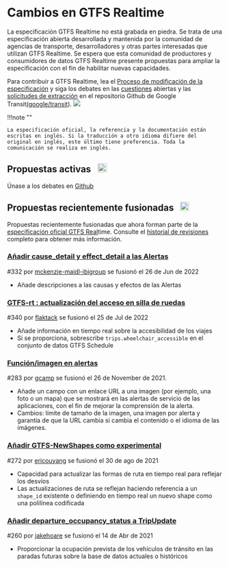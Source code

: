 # Cambios en GTFS Realtime

La especificación GTFS Realtime no está grabada en piedra. Se trata de una especificación abierta desarrollada y mantenida por la comunidad de agencias de transporte, desarrolladores y otras partes interesadas que utilizan GTFS Realtime. Se espera que esta comunidad de productores y consumidores de datos GTFS Realtime presente propuestas para ampliar la especificación con el fin de habilitar nuevas capacidades.

Para contribuir a GTFS Realtime, lea el [Proceso de modificación de la especificación](../process) y siga los debates en las [cuestiones](https://github.com/google/transit/issues) abiertas y las [solicitudes de extracción](https://github.com/google/transit/pulls) en el repositorio Github de Google Transit[(google/transit](https://github.com/google/transit)). ![](../../assets/mark-github.svg)

!!!note ""

    La especificación oficial, la referencia y la documentación están escritas en inglés. Si la traducción a otro idioma difiere del original en inglés, este último tiene preferencia. Toda la comunicación se realiza en inglés.

<!-- <br><div class="landing-page">
    <a class="button" href="../process">Proceso de modificación del pliego de condiciones</a><a class="button" href="../guiding-principles">Principios rectores</a><a class="button" href="../revision-history">Historial de revisiones</a><a class="button" href="../extensions">ExtensionesRealtime</a>
</div> -->

## Propuestas activas &ensp;<img src="../../assets/pr-active.svg" style="height:1em;"/>

<!-- Propuestas activas de nuevas funciones en GTFS Realtime.  -->

Únase a los debates en [Github](https://github.com/google/transit/pulls)

<!-- <div class="row">
    <div class="active-container">
        <h3 class="title"><a class="no-icon" href="https://github.com/google/transit/pull/332" target="_blank">Añadir cause_detail y effect_detail a las alertas</a></h3>
        <p class="maintainer">#332 abierto el Puede 31, 2022 por<a class="no-icon" href="https://github.com/mckenzie-maidl-ibigroup" target="_blank">mckenzie-maidl-ibigroup</a></p>
    </div>
</div>
<div class="row"></div> -->

<!-- <div class="row no-active">
    <div class="no-active-container">
        <h3 class="title">Actualmente no hay propuestas activas para GTFS Realtime.</h3>
        <p class="prompt">¿Tiene una propuesta? &ensp;➜&ensp; Abrir un <a href="https://github.com/google/transit/pulls" target="_blank">pull request</a>.</p>
    </div>
</div>
<div class="row"></div> -->

## Propuestas recientemente fusionadas &ensp;<img src="../../assets/pr-merged.svg" style="height:1em;"/>

Propuestas recientemente fusionadas que ahora forman parte de la [especificación oficial GTFS Real](../reference)time. Consulte el [historial de revisiones](../process#revision-history) completo para obtener más información.

<div class="row">
    <div class="leftcontainer">
        <h3 class="title"><a href="https://github.com/google/transit/pull/332" class="no-icon" target="_blank">Añadir cause_detail y effect_detail a las Alertas</a></h3>
        <p class="maintainer">#332 por <a href="https://github.com/mckenzie-maidl-ibigroup" class="no-icon" target="_blank">mckenzie-maidl-ibigroup</a> se fusionó el 26 de Jun de 2022</p>
    </div>
    <div class="featurelist">
        <ul>
            <li>Añade descripciones a las causas y efectos de las Alertas</li>
        </ul>
    </div>
</div>

<div class="row">
    <div class="leftcontainer">
        <h3 class="title"><a href="https://github.com/google/transit/pull/340" class="no-icon" target="_blank">GTFS-rt : actualización del acceso en silla de ruedas</a></h3>
        <p class="maintainer">#340 por <a href="https://github.com/flaktack" class="no-icon" target="_blank">flaktack</a> se fusionó el 25 de Jul de 2022</p>
    </div>
    <div class="featurelist">
        <ul>
            <li>Añade información en tiempo real sobre la accesibilidad de los viajes</li>
            <li>Si se proporciona, sobrescribe <code>trips.wheelchair_accessible</code> en el conjunto de datos GTFS Schedule</li>
        </ul>
    </div>
</div>

<div class="row">
    <div class="leftcontainer">
        <h3 class="title"><a href="https://github.com/google/transit/pull/283" class="no-icon" target="_blank">Función/imagen en alertas</a></h3>
        <p class="maintainer">#283 por <a href="https://github.com/gcamp" class="no-icon" target="_blank">gcamp</a> se fusionó el 26 de November de 2021.</p>
    </div>
    <div class="featurelist">
        <ul>
            <li>Añade un campo con un enlace URL a una imagen (por ejemplo, una foto o un mapa) que se mostrará en las alertas de servicio de las aplicaciones, con el fin de mejorar la comprensión de la alerta.</li>
            <li>Cambios: límite de tamaño de la imagen, una imagen por alerta y garantía de que la URL cambia si cambia el contenido o el idioma de las imágenes.</li>
        </ul>
    </div>
</div>

<div class="row">
    <div class="leftcontainer">
        <h3 class="title"><a href="https://github.com/google/transit/pull/272" class="no-icon" target="_blank">Añadir GTFS-NewShapes como experimental</a></h3>
        <p class="maintainer">#272 por <a href="https://github.com/ericouyang" class="no-icon" target="_blank">ericouyang</a> se fusionó el 30 de ago de 2021</p>
    </div>
    <div class="featurelist">
        <ul>
            <li>Capacidad para actualizar las formas de ruta en tiempo real para reflejar los desvíos</li>
            <li>Las actualizaciones de ruta se reflejan haciendo referencia a un <code>shape_id</code> existente o definiendo en tiempo real un nuevo shape como una polilínea codificada</li>
        </ul>
    </div>
</div>

<div class="row">
    <div class="leftcontainer">
        <h3 class="title"><a href="https://github.com/google/transit/pull/260" class="no-icon" target="_blank">Añadir departure_occupancy_status a TripUpdate</a></h3>
        <p class="maintainer">#260 por <a href="https://github.com/jakehoare" class="no-icon" target="_blank">jakehoare</a> se fusionó el 14 de Abr de 2021</p>
    </div>
    <div class="featurelist">
        <ul>
            <li>Proporcionar la ocupación prevista de los vehículos de tránsito en las paradas futuras sobre la base de datos actuales o históricos</li>
        </ul>
    </div>
</div>

<div class="row"/>
